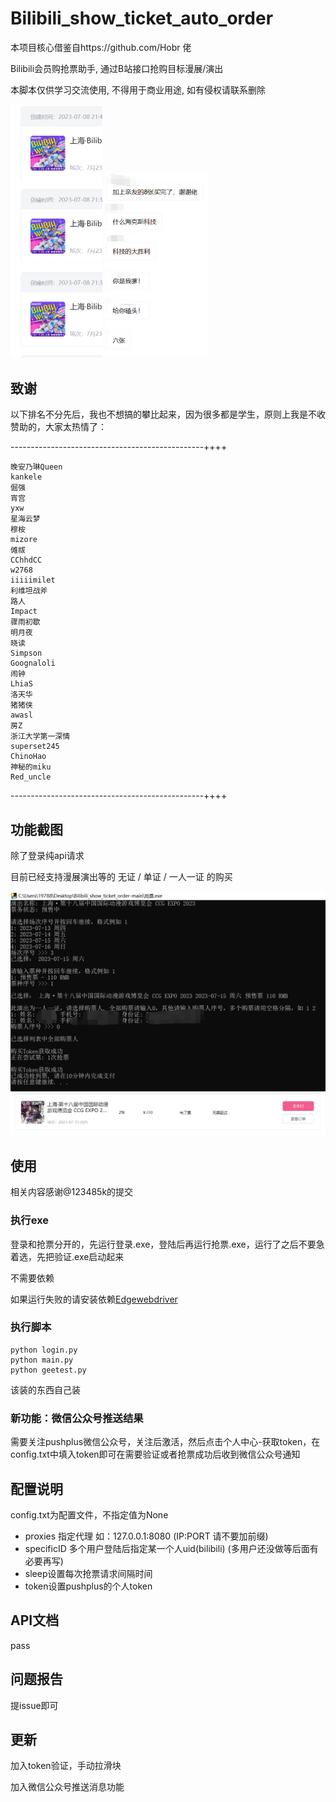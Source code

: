 # Bilibili_show_ticket_auto_order

本项目核心借鉴自https://github.com/Hobr 佬

Bilibili会员购抢票助手, 通过B站接口抢购目标漫展/演出

本脚本仅供学习交流使用, 不得用于商业用途, 如有侵权请联系删除

<img src="images\image-20230708221711220.png" alt="image-20230708221711220" style="zoom:50%;" />

<img src="images/a.png" alt="image-20230708221143842" style="zoom:50%;" />

## 致谢

以下排名不分先后，我也不想搞的攀比起来，因为很多都是学生，原则上我是不收赞助的，大家太热情了：

------------------------------------------------++++

```
晚安乃琳Queen
kankele
倔强
宵宫
yxw
星海云梦
穆桉
mizore
傩祓
CChhdCC
w2768
iiiiimilet
利维坦战斧
路人
Impact
骤雨初歇
明月夜
晓读
Simpson
Goognaloli
闹钟
LhiaS
洛天华
猪猪侠
awasl
房Z
浙江大学第一深情
superset245
ChinoHao
神秘的miku
Red_uncle
```

------------------------------------------------++++


## 功能截图

除了登录纯api请求

目前已经支持漫展演出等的 无证 / 单证 / 一人一证 的购买

<img src="images/image-20230708014050624.png" alt="image-20230708014050624" style="zoom:50%;" />

<img src="images\image-20230708014124395.png" alt="image-20230708014124395" style="zoom:50%;" />

## 使用

相关内容感谢@123485k的提交

### 执行exe

登录和抢票分开的，先运行登录.exe，登陆后再运行抢票.exe，运行了之后不要急着选，先把验证.exe启动起来

不需要依赖

如果运行失败的请安装依赖[Edgewebdriver](https://developer.microsoft.com/en-us/microsoft-edge/tools/webdriver/)

### 执行脚本

```shell
python login.py
python main.py
python geetest.py
```

该装的东西自己装

### 新功能：微信公众号推送结果

需要关注pushplus微信公众号，关注后激活，然后点击个人中心-获取token，在config.txt中填入token即可在需要验证或者抢票成功后收到微信公众号通知

## 配置说明

config.txt为配置文件，不指定值为None

- proxies 指定代理 如：127.0.0.1:8080 (IP:PORT 请不要加前缀)
- specificID 多个用户登陆后指定某一个人uid(bilibili) (多用户还没做等后面有必要再写)
- sleep设置每次抢票请求间隔时间
- token设置pushplus的个人token

## API文档

pass

## 问题报告

提issue即可

## 更新

加入token验证，手动拉滑块

加入微信公众号推送消息功能
